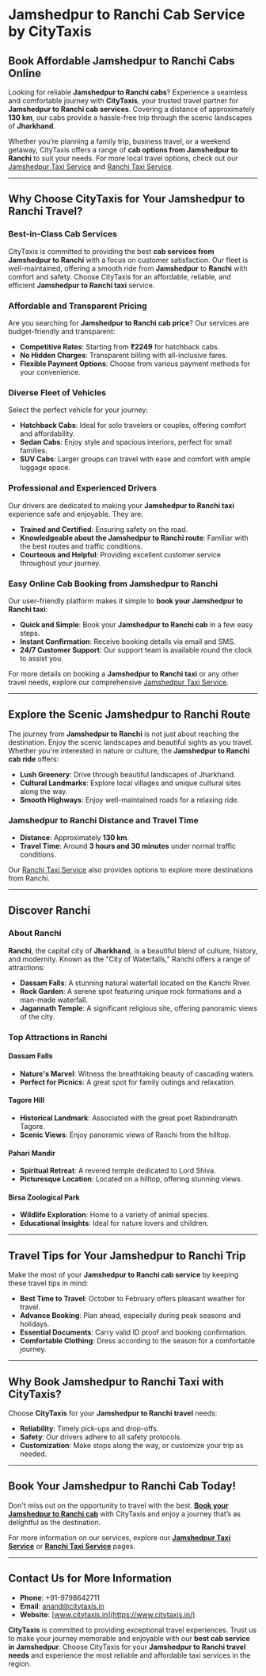 # Jamshedpur to Ranchi Cab Service by CityTaxis

## Book Affordable Jamshedpur to Ranchi Cabs Online

Looking for reliable **Jamshedpur to Ranchi cabs**? Experience a seamless and comfortable journey with **CityTaxis**, your trusted travel partner for **Jamshedpur to Ranchi cab services**. Covering a distance of approximately **130 km**, our cabs provide a hassle-free trip through the scenic landscapes of **Jharkhand**.

Whether you’re planning a family trip, business travel, or a weekend getaway, CityTaxis offers a range of **cab options from Jamshedpur to Ranchi** to suit your needs. For more local travel options, check out our [Jamshedpur Taxi Service](https://www.citytaxis.in/jamshedpur-taxi-service) and [Ranchi Taxi Service](https://www.citytaxis.in/ranchi-taxi-service).

---

## Why Choose CityTaxis for Your Jamshedpur to Ranchi Travel?

### Best-in-Class Cab Services

CityTaxis is committed to providing the best **cab services from Jamshedpur to Ranchi** with a focus on customer satisfaction. Our fleet is well-maintained, offering a smooth ride from **Jamshedpur** to **Ranchi** with comfort and safety. Choose CityTaxis for an affordable, reliable, and efficient **Jamshedpur to Ranchi taxi** service.

### Affordable and Transparent Pricing

Are you searching for **Jamshedpur to Ranchi cab price**? Our services are budget-friendly and transparent:

- **Competitive Rates**: Starting from **₹2249** for hatchback cabs.
- **No Hidden Charges**: Transparent billing with all-inclusive fares.
- **Flexible Payment Options**: Choose from various payment methods for your convenience.

### Diverse Fleet of Vehicles

Select the perfect vehicle for your journey:

- **Hatchback Cabs**: Ideal for solo travelers or couples, offering comfort and affordability.
- **Sedan Cabs**: Enjoy style and spacious interiors, perfect for small families.
- **SUV Cabs**: Larger groups can travel with ease and comfort with ample luggage space.

### Professional and Experienced Drivers

Our drivers are dedicated to making your **Jamshedpur to Ranchi taxi** experience safe and enjoyable. They are:

- **Trained and Certified**: Ensuring safety on the road.
- **Knowledgeable about the Jamshedpur to Ranchi route**: Familiar with the best routes and traffic conditions.
- **Courteous and Helpful**: Providing excellent customer service throughout your journey.

### Easy Online Cab Booking from Jamshedpur to Ranchi

Our user-friendly platform makes it simple to **book your Jamshedpur to Ranchi taxi**:

- **Quick and Simple**: Book your **Jamshedpur to Ranchi cab** in a few easy steps.
- **Instant Confirmation**: Receive booking details via email and SMS.
- **24/7 Customer Support**: Our support team is available round the clock to assist you.

For more details on booking a **Jamshedpur to Ranchi taxi** or any other travel needs, explore our comprehensive [Jamshedpur Taxi Service](https://www.citytaxis.in/jamshedpur-taxi-service).

---

## Explore the Scenic Jamshedpur to Ranchi Route

The journey from **Jamshedpur to Ranchi** is not just about reaching the destination. Enjoy the scenic landscapes and beautiful sights as you travel. Whether you're interested in nature or culture, the **Jamshedpur to Ranchi cab ride** offers:

- **Lush Greenery**: Drive through beautiful landscapes of Jharkhand.
- **Cultural Landmarks**: Explore local villages and unique cultural sites along the way.
- **Smooth Highways**: Enjoy well-maintained roads for a relaxing ride.

### Jamshedpur to Ranchi Distance and Travel Time

- **Distance**: Approximately **130 km**.
- **Travel Time**: Around **3 hours and 30 minutes** under normal traffic conditions.

Our [Ranchi Taxi Service](https://www.citytaxis.in/ranchi-taxi-service) also provides options to explore more destinations from Ranchi.

---

## Discover Ranchi

### About Ranchi

**Ranchi**, the capital city of **Jharkhand**, is a beautiful blend of culture, history, and modernity. Known as the "City of Waterfalls," Ranchi offers a range of attractions:

- **Dassam Falls**: A stunning natural waterfall located on the Kanchi River.
- **Rock Garden**: A serene spot featuring unique rock formations and a man-made waterfall.
- **Jagannath Temple**: A significant religious site, offering panoramic views of the city.

### Top Attractions in Ranchi

#### Dassam Falls

- **Nature's Marvel**: Witness the breathtaking beauty of cascading waters.
- **Perfect for Picnics**: A great spot for family outings and relaxation.

#### Tagore Hill

- **Historical Landmark**: Associated with the great poet Rabindranath Tagore.
- **Scenic Views**: Enjoy panoramic views of Ranchi from the hilltop.

#### Pahari Mandir

- **Spiritual Retreat**: A revered temple dedicated to Lord Shiva.
- **Picturesque Location**: Located on a hilltop, offering stunning views.

#### Birsa Zoological Park

- **Wildlife Exploration**: Home to a variety of animal species.
- **Educational Insights**: Ideal for nature lovers and children.

---

## Travel Tips for Your Jamshedpur to Ranchi Trip

Make the most of your **Jamshedpur to Ranchi cab service** by keeping these travel tips in mind:

- **Best Time to Travel**: October to February offers pleasant weather for travel.
- **Advance Booking**: Plan ahead, especially during peak seasons and holidays.
- **Essential Documents**: Carry valid ID proof and booking confirmation.
- **Comfortable Clothing**: Dress according to the season for a comfortable journey.

---

## Why Book Jamshedpur to Ranchi Taxi with CityTaxis?

Choose **CityTaxis** for your **Jamshedpur to Ranchi travel** needs:

- **Reliability**: Timely pick-ups and drop-offs.
- **Safety**: Our drivers adhere to all safety protocols.
- **Customization**: Make stops along the way, or customize your trip as needed.

---

## Book Your Jamshedpur to Ranchi Cab Today!

Don't miss out on the opportunity to travel with the best. **[Book your Jamshedpur to Ranchi cab](https://www.citytaxis.in/)** with CityTaxis and enjoy a journey that’s as delightful as the destination.

For more information on our services, explore our **[Jamshedpur Taxi Service](https://www.citytaxis.in/jamshedpur-taxi-service)** or **[Ranchi Taxi Service](https://www.citytaxis.in/ranchi-taxi-service)** pages.

---

## Contact Us for More Information

- **Phone**: +91-9798642711
- **Email**: [anand@citytaxis.in](mailto:anand@citytaxis.in)
- **Website**: [www.citytaxis.in](https://www.citytaxis.in/)

**CityTaxis** is committed to providing exceptional travel experiences. Trust us to make your journey memorable and enjoyable with our **best cab service in Jamshedpur**. Choose CityTaxis for your **Jamshedpur to Ranchi travel needs** and experience the most reliable and affordable taxi services in the region.
